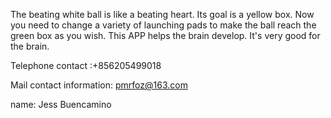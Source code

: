 The beating white ball is like a beating heart. Its goal is a yellow box. Now you need to change a variety of launching pads to make the ball reach the green box as you wish. This APP helps the brain develop. It's very good for the brain.


Telephone contact :+856205499018

Mail contact information: pmrfoz@163.com

name: Jess Buencamino
